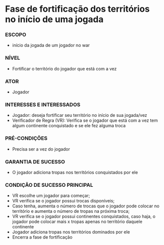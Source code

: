 # Fase de fortificação dos territórios no início de uma jogada
### ESCOPO
- início da jogada de um jogador no war
### NÍVEL
- Fortificar o território do jogador que está com a vez
### ATOR
- Jogador
### INTERESSES E INTERESSADOS
- Jogador: deseja fortificar seu território no início de sua jogada/vez
- Verificador de Regra (VR): Verifica se o jogador que está com a vez tem algum continente conquistado e se ele fez alguma troca
### PRÉ-CONDIÇÕES
- Precisa ser a vez do jogador
### GARANTIA DE SUCESSO
- O jogador adiciona tropas nos territórios conquistados por ele
### CONDIÇÃO DE SUCESSO PRINCIPAL
- VR escolhe um jogador para começar;
- VR verifica se o jogador possui trocas disponíveis;
- Caso tenha, aumenta o número de trocas que o jogador pode colocar no território e aumenta o número de tropas na próxima troca;
- VR verifica se o jogador possui continentes conquistados, caso haja, o jogador pode colocar mais x tropas apenas no território daquele continente
- Jogador adiciona tropas nos territórios dominados por ele
- Encerra a fase de fortificação
